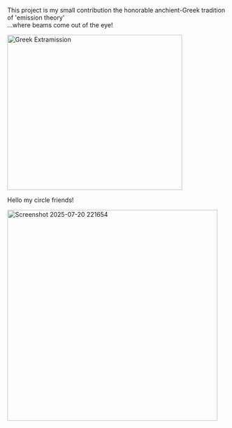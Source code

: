 This project is my small contribution the honorable anchient-Greek tradition of 'emission theory'  
...where beams come out of the eye!

<img width="400" height="354" alt="Greek Extramission" src="https://github.com/user-attachments/assets/545f4e06-a16c-4226-ba23-16cb2ac97856" />


Hello my circle friends!

<img width="481" height="481" alt="Screenshot 2025-07-20 221654" src="https://github.com/user-attachments/assets/e737ff09-90ae-42a3-be4f-d026975fba4a" />
